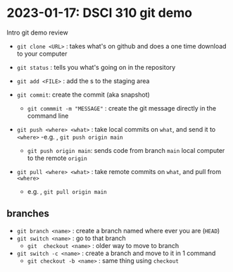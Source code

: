 # 2023-01-17: DSCI 310 git demo
Intro git demo review

- `git clone <URL>` : takes what's on github and does a one time download to your computer
- `git status` : tells you what's going on in the repository
- `git add <FILE>` : add the <FILE>s to the staging area
- `git commit`: create the commit (aka snapshot)
    - `git commmit -m "MESSAGE"` : create the git message directly in the command line

- `git push <where> <what>` : take local commits on `what`,  and send it to `<where>`
    -e.g. , `git push origin main`
    - `git push origin main`: sends code from branch `main` local computer to the remote `origin`
- `git pull <where> <what>` : take remote commits on `what`,  and pull from `<where>`
    - e.g. , `git pull origin main`


## branches

- `git branch <name>` : create a branch named <branch> where ever you are (`HEAD`)
- `git switch <name>` : go to that branch 
    - `git  checkout <name>` : older way to move to branch
- `git switch -c <name>` : create a branch and move to it in 1 command
    - `git checkout -b <name>` : same thing using `checkout`

    
